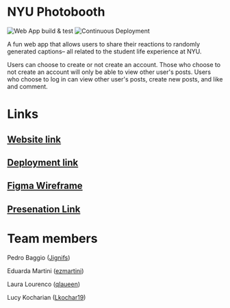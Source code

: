 # NYU Photobooth

![Web App build & test](https://github.com/software-students-fall2022/final-project-project5-team2/actions/workflows/web-app.yml/badge.svg)
![Continuous Deployment](https://github.com/software-students-fall2022/final-project-project5-team2/actions/workflows/continuous-deployment.yml/badge.svg)

A fun web app that allows users to share their reactions to randomly generated captions– all related to the student life experience at NYU.

Users can choose to create or not create an account. Those who choose to not create an account will only be able to view other user's posts. Users who choose to log in can view other user's posts, create new posts, and like and comment.

# Links

## [Website link](https://nyu-photobooth-paouu.ondigitalocean.app)

## [Deployment link](https://hub.docker.com/repository/docker/pbaggio/nyu-photobooth/general)

## [Figma Wireframe](https://www.figma.com/file/CidintDmYWmno6iNkZHwbF/NYU-captions-wireframe?node-id=0%3A1&t=206D7WPh5fVNc7kN-1)

## [Presenation Link](https://docs.google.com/presentation/d/1Ubn6vOxnutuBWQ8w-xhLCTijeKEPAHvaUFoQVP3Nqkw/edit#slide=id.g1bc7e5e0943_0_0)





# Team members

Pedro Baggio ([Jignifs](https://github.com/Jignifs))

Eduarda Martini ([ezmartini](https://github.com/ezmartini))

Laura Lourenco ([qlaueen](https://github.com/qlaueen))

Lucy Kocharian ([Lkochar19](https://github.com/Lkochar19))
